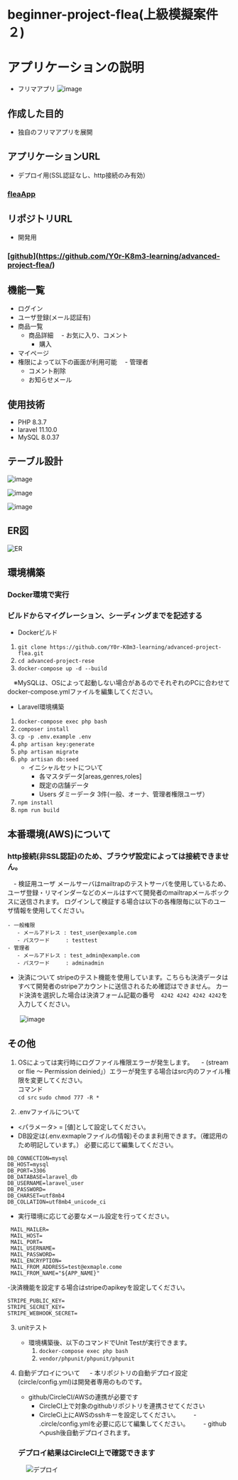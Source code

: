 # beginner-project-flea(上級模擬案件２)

# アプリケーションの説明
 - フリマアプリ
![image](https://github.com/user-attachments/assets/c4d4893e-cead-4dd9-9518-b85672ac5546)


## 作成した目的
 - 独自のフリマアプリを展開

 ## アプリケーションURL
 - デプロイ用(SSL認証なし、http接続のみ有効）
   
### [fleaApp](http://ec2-57-180-199-228.ap-northeast-1.compute.amazonaws.com/)


 ## リポジトリURL
 - 開発用
 ### [[github](https://github.com/Y0r-K8m3-learning/advanced-project-flea)](https://github.com/Y0r-K8m3-learning/advanced-project-flea/)
 
 ## 機能一覧
 - ログイン
 - ユーザ登録(メール認証有)
 - 商品一覧
   - 商品詳細
   　- お気に入り、コメント
     - 購入
 - マイページ
 - 権限によって以下の画面が利用可能
  　- 管理者
      - コメント削除
      - お知らせメール

## 使用技術
- PHP 8.3.7
- laravel 11.10.0
- MySQL 8.0.37


## テーブル設計
![image](https://github.com/user-attachments/assets/d4c078c8-d5fb-41b8-81e2-cfbe291cb559)

![image](https://github.com/user-attachments/assets/514a07fb-845c-4813-b322-e94460198542)


![image](https://github.com/user-attachments/assets/f2a55dc6-988d-49ff-a0ae-5083f8586b82)



## ER図
![ER](https://github.com/user-attachments/assets/59e5d060-823a-4924-b828-ac1d1ca58714)

## 環境構築
### Docker環境で実行
### ビルドからマイグレーション、シーディングまでを記述する
- Dockerビルド 
 1. `git clone https://github.com/Y0r-K8m3-learning/advanced-project-flea.git`
 2. `cd advanced-project-rese`
 3. `docker-compose up -d --build`
 
　※MySQLは、OSによって起動しない場合があるのでそれぞれのPCに合わせて docker-compose.ymlファイルを編集してください。
 
- Laravel環境構築
 1. `docker-compose exec php bash`
 2. `composer install`
 3. `cp -p .env.example .env`
 4. `php artisan key:generate`
 5. `php artisan migrate`
 6. `php artisan db:seed`
     - イニシャルセットについて
       - 各マスタデータ[areas,genres,roles]
       - 既定の店舗データ
       - Users ダミーデータ 3件(一般、オーナ、管理者権限ユーザ）
 8. `npm install`
 9. `npm run build`

     
## 本番環境(AWS)について
  ### http接続(非SSL認証)のため、ブラウザ設定によっては接続できません。
　- 検証用ユーザ
    メールサーバはmailtrapのテストサーバを使用しているため、ユーザ登録・リマインダーなどのメールはすべて開発者のmailtrapメールボックスに送信されます。
    ログインして検証する場合は以下の各権限毎に以下のユーザ情報を使用してください。
    
    - 一般権限
       - メールアドレス : test_user@example.com
       - パスワード     : testtest
    - 管理者
       - メールアドレス : test_admin@example.com
       - パスワード     : adminadmin
       
  - 決済について
    stripeのテスト機能を使用しています。こちらも決済データはすべて開発者のstripeアカウントに送信されるため確認はできません。
    カード決済を選択した場合は決済フォーム記載の番号　`4242 4242 4242 4242`を入力してください。
    
　　![image](https://github.com/user-attachments/assets/0d124b4b-c758-4901-948f-11e3ccfb15da)


    
## その他
  1. OSによっては実行時にログファイル権限エラーが発生します。
 　- (stream or flie ～ Permission deinied」）エラーが発生する場合はsrc内のファイル権限を変更してください。<br>
     コマンド<br>
     `cd src`
     `sudo chmod 777 -R *`

 2. .envファイルについて
 - <パラメータ> = [値]として設定してください。
 - DB設定は(.env.exmapleファイルの情報)そのまま利用できます。（確認用のため明記しています。）
   必要に応じて編集してください。
```plaintext
DB_CONNECTION=mysql
DB_HOST=mysql
DB_PORT=3306
DB_DATABASE=laravel_db
DB_USERNAME=laravel_user
DB_PASSWORD=
DB_CHARSET=utf8mb4
DB_COLLATION=utf8mb4_unicode_ci
```
 - 実行環境に応じて必要なメール設定を行ってください。
```plaintext
 MAIL_MAILER=
 MAIL_HOST=
 MAIL_PORT=
 MAIL_USERNAME=
 MAIL_PASSWORD=
 MAIL_ENCRYPTION=
 MAIL_FROM_ADDRESS=test@exmaple.come
 MAIL_FROM_NAME="${APP_NAME}"
```

-決済機能を設定する場合はstripeのapikeyを設定してください。
```plaintext
STRIPE_PUBLIC_KEY=
STRIPE_SECRET_KEY=
STRIPE_WEBHOOK_SECRET=
```

3. unitテスト
   - 環境構築後、以下のコマンドでUnit Testが実行できます。
     1. `docker-compose exec php bash`
     2. `vendor/phpunit/phpunit/phpunit`

3. 自動デプロイについて
　 - 本リポジトリの自動デプロイ設定(circle/config.yml)は開発者専用のものです。
   - github/CircleCI/AWSの連携が必要です
      - CircleCI上で対象のgithubリポジトリを連携させてください
      - CircleCi上にAWSのsshキーを設定してください。
　　- .circle/config.ymlを必要に応じて編集してください。
　　- githubへpush後自動デプロイされます。
    ### デプロイ結果はCircleCI上で確認できます
　　　![デプロイ](https://github.com/user-attachments/assets/43b3247b-2333-400f-a95a-5fa384bc1c95)



 


